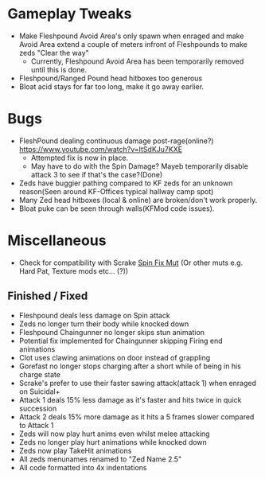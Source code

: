 # Gameplay Tweaks
 - Make Fleshpound Avoid Area's only spawn when enraged and make Avoid Area extend a couple of meters infront of Fleshpounds to make zeds "Clear the way" 
   - Currently, Fleshpound Avoid Area has been temporarily removed until this is done.
 - Fleshpound/Ranged Pound head hitboxes too generous
 - Bloat acid stays for far too long, make it go away earlier.

# Bugs
 - FleshPound dealing continuous damage post-rage(online?) https://www.youtube.com/watch?v=ItSdKJu7KXE 
   - Attempted fix is now in place.
   - May have to do with the Spin Damage? Mayeb temporarily disable attack 3 to see if that's the case?(Done)
 - Zeds have buggier pathing compared to KF zeds for an unknown reason(Seen around KF-Offices typical hallway camp spot)
 - Many Zed head hitboxes (local & online) are broken/don't work properly.
 - Bloat puke can be seen through walls(KFMod code issues).
 
# Miscellaneous
 - Check for compatibility with Scrake [Spin Fix Mut](https://steamcommunity.com/sharedfiles/filedetails/?id=2046199794) (Or other muts e.g. Hard Pat, Texture mods etc... (?))

## Finished / Fixed
 - Fleshpound deals less damage on Spin attack
 - Zeds no longer turn their body while knocked down
 - Fleshpound Chaingunner no longer skips stun animation
 - Potential fix implemented for Chaingunner skipping Firing end animations
 - Clot uses clawing animations on door instead of grappling
 - Gorefast no longer stops charging after a short while of being in his charge state
 - Scrake's prefer to use their faster sawing attack(attack 1) when enraged on Suicidal+
  - Attack 1 deals 15% less damage as it's faster and hits twice in quick succession
  - Attack 2 deals 15% more damage as it hits a 5 frames slower compared to Attack 1
 - Zeds will now play hurt anims even whilst melee attacking  
 - Zeds no longer play hurt animations while knocked down  
 - Zeds now play TakeHit animations
 - All zeds menunames renamed to "Zed Name 2.5"
 - All code formatted into 4x indentations

